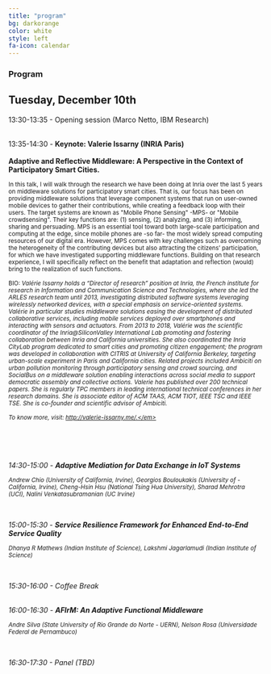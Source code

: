 ```yaml
---
title: "program"
bg: darkorange
color: white
style: left
fa-icon: calendar
---
```


<h3 id="papers">Program</h3>

<h2 id="papers">Tuesday, December 10th</h2>

13:30-13:35 - Opening session (Marco Netto, IBM Research)<br>
<br>

13:35-14:30 - <strong> Keynote: Valerie Issarny (INRIA Paris) </strong> <br>
<br>
<strong> Adaptive and Reflective Middleware: A Perspective in the Context of Participatory Smart Cities.</strong>

<p><small>In this talk, I will walk through the research we have been doing at Inria over the last 5 years on middleware solutions for participatory smart cities. That is, our focus has been on providing middleware solutions that leverage component systems that run on user-owned mobile devices to gather their contributions, while creating a feedback loop with their users. The target systems are known as "Mobile Phone Sensing" -MPS- or "Mobile crowdsensing". Their key functions are: (1) sensing, (2) analyzing, and  (3) informing, sharing and persuading. MPS is an essential tool toward both large-scale participation and computing at the edge, since mobile phones are -so far- the most widely spread computing resources of our digital era.  However, MPS comes with key challenges such as overcoming the heterogeneity of the contributing devices but also attracting the citizens’ participation, for which we have investigated supporting middleware functions. Building on that research experience, I will specifically reflect on the benefit that adaptation and reflection (would) bring to the realization of such functions.</small></p>

<p><small>BIO:<em>
Valérie Issarny holds a “Director of research” position at Inria, the French institute for research in Information and Communication Science and Technologies, where she led the ARLES research team until 2013, investigating distributed software systems leveraging wirelessly networked devices, with a special emphasis on service-oriented systems. Valérie in particular studies middleware solutions easing the development of distributed collaborative services, including mobile services deployed over smartphones and interacting with sensors and actuators.  From 2013 to 2018, Valérie was the scientific coordinator of the Inria@SiliconValley International Lab promoting and fostering collaboration between Inria and California universities. She also coordinated the Inria CityLab program dedicated to smart cities and promoting citizen engagement; the program was developed in collaboration with CITRIS at University of California Berkeley, targeting urban-scale experiment in Paris and California cities. Related projects included Ambiciti on urban pollution monitoring through participatory sensing and crowd sourcing, and SocialBus on a middleware solution enabling interactions across social media to support democratic assembly and collective actions. Valerie has published over 200 technical papers. She is regularly TPC members in leading international technical conferences in her research domains. She is associate editor of ACM TAAS, ACM TIOT, IEEE TSC and IEEE TSE. She is co-founder and scientific advisor of Ambiciti.

To know more, visit: http://valerie-issarny.me/.</em></small></p>

<br>
<br>
<br>

14:30-15:00 -  <strong> Adaptive Mediation for Data Exchange in IoT Systems </strong>
<p><small><em>Andrew Chio (University of California, Irvine), Georgios Bouloukakis (University of - California, Irvine), Cheng-Hsin Hsu (National Tsing Hua University), Sharad Mehrotra (UCI), Nalini Venkatasubramanian (UC Irvine)</em></small></p>
<br>

15:00-15:30 - <strong> Service Resilience Framework for Enhanced End-to-End Service Quality </strong>
<p><small><em>Dhanya R Mathews (Indian Institute of Science), Lakshmi Jagarlamudi (Indian Institute of Science) </em></small></p>
<br>

15:30-16:00 - Coffee Break <br>
<br>

16:00-16:30 - <strong> AFIrM: An Adaptive Functional Middleware </strong> <br>
<p><small><em>Andre Silva (State University of Rio Grande do Norte - UERN), Nelson Rosa (Universidade Federal de Pernambuco)</em></small></p>
<br>

16:30-17:30 - Panel (TBD)
